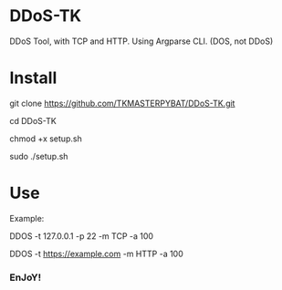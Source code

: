 # DDoS-TK
DDoS Tool, with TCP and HTTP. Using Argparse CLI. (DOS, not DDoS)

# Install
git clone https://github.com/TKMASTERPYBAT/DDoS-TK.git



cd DDoS-TK



chmod +x setup.sh



sudo ./setup.sh

# Use
Example:


  DDOS -t 127.0.0.1 -p 22 -m TCP -a 100


  DDOS -t https://example.com -m HTTP -a 100

### EnJoY!
